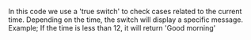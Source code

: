In this code we use a 'true switch' to check cases related to the current time. Depending on the time, the switch will display a specific message.
Example;
If the time is less than 12, it will return 'Good morning'